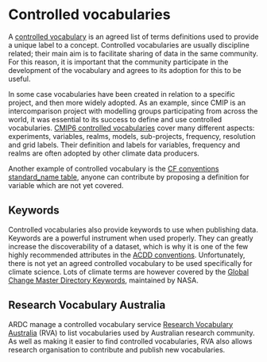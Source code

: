 # Controlled vocabularies

A [controlled vocabulary](https://www.ands.org.au/guides/vocabularies-and-research-data) is an agreed list of terms definitions used to provide a unique label to a concept. Controlled vocabularies are usually discipline related; their main aim is to facilitate sharing of data in the same community. For this reason, it is important that the community participate in the development of the vocabulary and agrees to its adoption for this to be useful.

In some case vocabularies have been created in relation to a specific project, and then more widely adopted. As an example, since CMIP is an intercomparison project with modelling groups participating from across the world, it was essential to its success to define and use controlled vocabularies. [CMIP6 controlled vocabularies](https://github.com/WCRP-CMIP/CMIP6_CVs) cover many different aspects: experiments, variables, realms, models, sub-projects, frequency, resolution and grid labels. Their definition and labels for variables, frequency and realms are often adopted by other climate data producers.

Another example of controlled vocabulary is the [CF conventions standard_name table](https://cfconventions.org/standard-names.html), anyone can contribute by proposing a definition for variable which are not yet covered.

## Keywords
Controlled vocabularies also provide keywords to use when publishing data. Keywords are a powerful instrument when used properly. They can greatly increase the discoverability of a dataset, which is why it is one of the few highly recommended attributes in the [ACDD conventions](http://climate-cms.wikis.unsw.edu.au/Conventions). Unfortunately, there is not yet an agreed controlled vocabulary to be used specifically for climate science. Lots of climate terms are however covered by the [Global Change Master Directory Keywords](https://earthdata.nasa.gov/earth-observation-data/find-data/idn/gcmd-keywords), maintained by NASA.

## Research Vocabulary Australia

ARDC manage a controlled vocabulary service [Research Vocabulary Australia](https://vocabs.ardc.edu.au/) (RVA) to list vocabularies used by Australian research community. As well as making it easier to find controlled vocabularies, RVA also allows research organisation to contribute and publish new vocabularies. 
